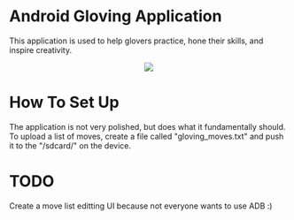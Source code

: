 # Android Gloving Application

This application is used to help glovers practice, hone their skills, and inspire creativity.

<p align="center">
  <img src="https://s3-us-west-2.amazonaws.com/musical.neutrino.public/gloving_trainer_app.png"/>
</p>

# How To Set Up

The application is not very polished, but does what it fundamentally should. To upload a list of moves, create a file
called "gloving_moves.txt" and push it to the "/sdcard/" on the device.

# TODO

Create a move list editting UI because not everyone wants to use ADB :)

